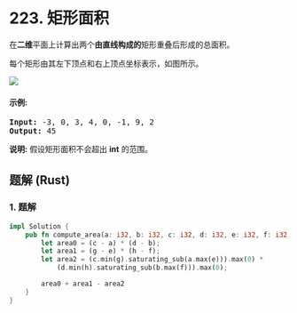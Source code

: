 # 223. 矩形面积
在**二维**平面上计算出两个**由直线构成的**矩形重叠后形成的总面积。

每个矩形由其左下顶点和右上顶点坐标表示，如图所示。

![](https://assets.leetcode-cn.com/aliyun-lc-upload/uploads/2018/10/22/rectangle_area.png)

#### 示例:
<pre>
<strong>Input:</strong> -3, 0, 3, 4, 0, -1, 9, 2
<strong>Output:</strong> 45
</pre>

**说明:** 假设矩形面积不会超出 **int** 的范围。

## 题解 (Rust)

### 1. 题解
```Rust
impl Solution {
    pub fn compute_area(a: i32, b: i32, c: i32, d: i32, e: i32, f: i32, g: i32, h: i32) -> i32 {
        let area0 = (c - a) * (d - b);
        let area1 = (g - e) * (h - f);
        let area2 = (c.min(g).saturating_sub(a.max(e))).max(0) *
            (d.min(h).saturating_sub(b.max(f))).max(0);

        area0 + area1 - area2
    }
}
```
